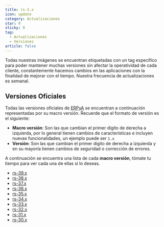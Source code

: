 ```yaml
---
title: rs-3.x
icon: update
category: Actualizaciones
star: 9
sticky: 9
tag:
  - Actualizaciones
  - Versiones
article: false
---
```


Todas nuestras imágenes se encuentran etiquetadas con un tag específico para poder mantener muchas versiones sin afectar la operatividad de cada cliente, constantemente hacemos cambios en las aplicaciones con la finalidad de mejorar con el tiempo. Nuestra frecuencia de actualizaciones es semanal.

## Versiones Oficiales

Todas las versiones oficiales de [ERPyA](https://erpya.com/) se encuentran a continuación representadas por su macro versión. Recuerde que el formato de versión es el siguiente:

- **Macro versión**: Son las que cambian el primer dígito de derecha a izquierda, por lo general tienen cambios de características e incluyen nuevas funcionalidades, un ejemplo puede ser `1.x`
- **Versión**: Son las que cambian el primer dígito de derecha a izquierda y en su mayoría tienen cambios de seguridad o corrección de errores.

A continuación se encuentra una lista de cada **macro versión**, tómate tu tiempo para ver cada una de ellas si lo deseas.

- [rs-39.x](rs-39.x/)
- [rs-38.x](rs-38.x/)
- [rs-37.x](rs-37.x/)
- [rs-36.x](rs-36.x/)
- [rs-35.x](rs-35.x/)
- [rs-34.x](rs-34.x/)
- [rs-33.x](rs-33.x/)
- [rs-32.x](rs-32.x/)
- [rs-31.x](rs-31.x/)
- [rs-30.x](rs-30.x/)
